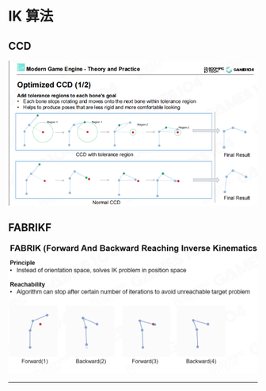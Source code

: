 # IK 算法

## CCD


![](../../99.res/pic/20230828172051.png)



## FABRIKF



![](../../99.res/pic/20230828172624.png)




---